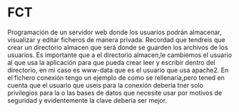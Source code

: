# FCT
Programación de un servidor web donde los usuarios podrán almacenar, visualizar y editar ficheros de manera privada.
Recordad que tendreis que crear un directorio almacen que será donde se guarden los archivos de los usuarios.
Es importante que a el directorio almacen,le cambiemos el usuario al que usa la aplicación para que pueda crear leer y escribir dentro del directorio, en mi caso es www-data que es el usuario que usa apache2.
En el fichero conexión tengo un ejemplo de como se rellenaría,pero tened en cuenta que el usuario que useis para la conexión debería tner solo privilegios para la o las bases de datos que necesite usar por motivos de seguridad y evidentemente la clave debería ser mejor.
